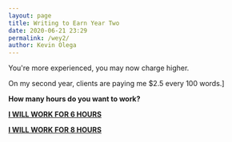 ```yaml
--- 
layout: page
title: Writing to Earn Year Two
date: 2020-06-21 23:29
permalink: /wey2/ 
author: Kevin Olega 
--- 
```



You're more experienced, you may now charge higher.

On my second year, clients are paying me $2.5 every 100 words.]

**How many hours do you want to work?**

**[I WILL WORK FOR 6 HOURS](https://callcentertrainingtips.com./we6)**

**[I WILL WORK FOR 8 HOURS](https://callcentertrainingtips.com/we8)**


